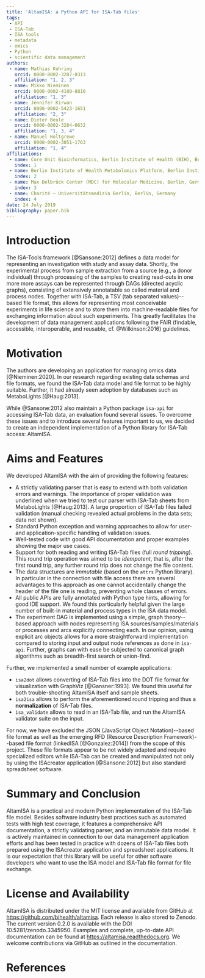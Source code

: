 ```yaml
---
title: 'AltamISA: a Python API for ISA-Tab files'
tags:
 - API
 - ISA-Tab
 - ISA tools
 - metadata
 - omics
 - Python
 - scientific data management
authors:
 - name: Mathias Kuhring
   orcid: 0000-0002-3287-0313
   affiliation: "1, 2, 3"
 - name: Mikko Nieminen
   orcid: 0000-0002-4180-8810
   affiliation: "1, 3"
 - name: Jennifer Kirwan
   orcid: 0000-0002-5423-1651
   affiliation: "2, 3"
 - name: Dieter Beule
   orcid: 0000-0002-3284-0632
   affiliation: "1, 3, 4"
 - name: Manuel Holtgrewe
   orcid: 0000-0002-3051-1763
   affiliation: "1, 4"
affiliations:
 - name: Core Unit Bioinformatics, Berlin Institute of Health (BIH), Berlin, Germany
   index: 1
 - name: Berlin Institute of Health Metabolomics Platform, Berlin Institute of Health (BIH), Berlin, Germany
   index: 2
 - name: Max Delbrück Center (MDC) for Molecular Medicine, Berlin, Germany
   index: 3
 - name: Charité – Universitätsmedizin Berlin, Berlin, Germany
   index: 4
date: 24 July 2019
bibliography: paper.bib
---
```


# Introduction

The ISA-Tools framework [@Sansone:2012] defines a data model for representing an investigation with study and assay data.
Shortly, the experimental process from sample extraction from a source (e.g., a donor individual) through processing of the samples to creating read-outs in one more more assays can be represented through DAGs (directed acyclic graphs), consisting of extensively annotatable so called material and process nodes.
Together with ISA-Tab, a TSV (tab separated values)--based file format, this allows for representing most conceivable experiments in life science and to store them into machine-readable files for exchanging information about such experiments.
This greatly facilitates the development of data management applications following the FAIR (findable, accessible, interoperable, and reusable, cf. @Wilkinson:2016) guidelines.

# Motivation

The authors are developing an application for managing omics data [@Nieminen:2020].
In our research regarding existing data schemas and file formats, we found the ISA-Tab data model and file format to be highly suitable.
Further, it had already seen adoption by databases such as MetaboLights [@Haug:2013].

While @Sansone:2012 also maintain a Python package `isa-api` for accessing ISA-Tab data, an evaluation found several issues.
To overcome these issues and to introduce several features important to us, we decided to create an independent implementation of a Python library for ISA-Tab access: AltamISA.

# Aims and Features

We developed AltamISA with the aim of providing the following features:

- A strictly validating parser that is easy to extend with both validation errors and warnings.
  The importance of proper validation was underlined when we tried to test our parser with ISA-Tab sheets from MetaboLights [@Haug:2013].
  A large proportion of ISA-Tab files failed validation (manual checking revealed actual problems in the data sets; data not shown).
- Standard Python exception and warning approaches to allow for user- and application-specific handling of validation issues.
- Well-tested code with good API documentation and proper examples showing the major use cases.
- Support for both reading and writing ISA-Tab files (full *round tripping*).
  This round trip operation was aimed to be *idempotent*, that is, after the first round trip, any further round trip does not change the file content.
- The data structures are *immutable* (based on the `attrs` Python library).
  In particular in the connection with file access there are several advantages to this approach as one cannot accidentally change the header of the file one is reading, preventing whole classes of errors.
- All public APIs are fully annotated with Python type hints, allowing for good IDE support.
  We found this particularly helpful given the large number of built-in material and process types in the ISA data model.
- The experiment DAG is implemented using a simple, graph theory--based approach with nodes representing ISA sources/samples/materials or processes and arcs explicitly connecting each.
  In our opinion, using explicit arc objects allows for a more straightforward implementation compared to storing input and output node references as done in `isa-api`.
  Further, graphs can with ease be subjected to canonical graph algorithms such as breadth-first search or union-find.

Further, we implemented a small number of example applications:

- `isa2dot` allows converting of ISA-Tab files into the DOT file format for visualization with GraphViz [@Gansner:1993].
  We found this useful for both trouble-shooting AltamISA itself and sample sheets.
- `isa2isa` allows to perform the aforementioned round tripping and thus a **normalization** of ISA-Tab files.
- `isa_validate` allows to read in an ISA-Tab file, and run the AltamISA validator suite on the input.

For now, we have excluded the JSON (JavaScript Object Notation)--based file format as well as the emerging RFD (Resource Description Framework)--based file format (linkedISA [@Gonzalez:2014]) from the scope of this project.
These file formats appear to be not widely adapted and require specialized editors while ISA-Tab can be created and manipulated not only by using the ISAcreator application [@Sansone:2012] but also standard spreadsheet software.

# Summary and Conclusion

AltamISA is a practical and modern Python implementation of the ISA-Tab file model.
Besides software industry best practices such as automated tests with high test coverage, it features a comprehensive API documentation, a strictly validating parser, and an immutable data model.
It is actively maintained in connection to our data management application efforts and has been tested in practice with dozens of ISA-Tab files both prepared using the ISAcreator application and spreadsheet applications.
It is our expectation that this library will be useful for other software developers who want to use the ISA model and ISA-Tab file format for file exchange.

# License and Availability

AltamISA is distributed under the MIT license and available from GitHub at https://github.com/bihealth/altamisa.
Each release is also stored to Zenodo.
The current version 0.2.0 is available with the DOI 10.5281/zenodo.3345950.
Examples and complete, up-to-date API documentation can be found at https://altamisa.readthedocs.org.
We welcome contributions via GitHub as outlined in the documentation.

# References
